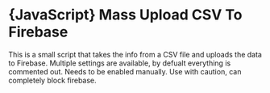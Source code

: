 # {JavaScript} Mass Upload CSV To Firebase
 This is a small script that takes the info from a CSV file and uploads the data to Firebase. Multiple settings are available, by defualt everything is commented out. Needs to be enabled manually. Use with caution, can completely block firebase.
